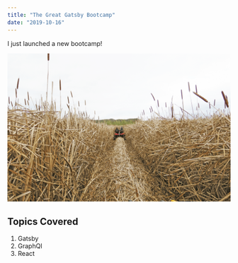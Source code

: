 ```yaml
---
title: "The Great Gatsby Bootcamp"
date: "2019-10-16"
---
```


I just launched a new bootcamp!

![Grass](./grass3.png)

## Topics Covered

1. Gatsby
2. GraphQl
3. React
